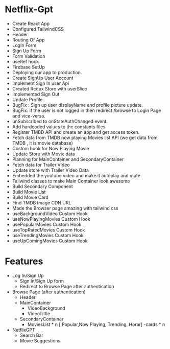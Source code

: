 # Netflix-Gpt
- Create React App
- Configured TailwindCSS
- Header
- Routing Of App
- LogIn Form
- Sign Up Form
- Form Validation
- useRef hook
- Firebase SetUp
- Deploying our app to production.
- Create SignUp User Account
- Implement Sign In user Api
- Created Redux Store with userSlice
- Implemented Sign Out
- Update Profile.
- BugFix : Sign up user displayName and profile  picture update.
- BugFix: if the user is not logged in then redirect /browse to Login Page and vice-versa.
- unSubscribed to onStateAuthChanged event.
- Add hardcoded values to the constants files.
- Register TMBD API and create an app and get access token.
- Fetch data from TMDB now playing  Movies list API (we get data from TMDB , it is movie database)
- Custom hook for Now Playing Movie
- Update Store with Movie data
- Planning for MainContainer and SecondaryContainer
- Fetch data for Trailer Video
- Update store with Trailer Video Data
- Embedded the youtube video and make it autoplay and mute
- Tailwind classes to make Main Container look awesome
- Build Secondary Component
- Build Movie List
- Build Movie Card
- Find TMDB Image CDN URL
- Made the Browser page amazing with tailwind css
- useBackgroundVideo Custom Hook 
- useNowPlayingMovies Custom Hook 
- usePopularMovies Custom Hook 
- useTopRatedMovies Custom Hook 
- useTrendingMovies Custom Hook 
- useUpComingMovies Custom Hook 

# Features
- Log In/Sign Up
     - Sign In/Sign Up form
     - Redirect to Browse Page after authentication
- Browse Page (after authentication)
     - Header
     - MainContainer
         - VideoBackground
         - VideoTittle
     - SecondaryContainer
         - MoviesList * n [ Popular,Now Playing, Trending, Horar]
              -cards * n
- NetflixGPT
    - Search Bar
    - Movie Suggestions

